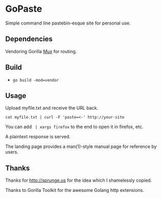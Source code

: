 # GoPaste

Simple command line pastebin-esque site for personal use.

## Dependencies

Vendoring Gorilla [Mux](http://www.gorillatoolkit.org/pkg/mux) for routing.

## Build

 - `go build -mod=vendor`

## Usage

Upload myfile.txt and receive the URL back.

	cat myfile.txt | curl -F 'paste=<-' http://your-site

You can add ` | xargs firefox` to the end to open it in firefox, etc.

A plaintext response is served.

The landing page provides a man(1)-style manual page for reference by users.

## Thanks

Thanks for http://sprunge.us for the idea which I shamelessly copied.

Thanks to Gorilla Toolkit for the awesome Golang http extensions.

